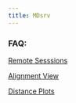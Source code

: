 ```yaml
---
title: MDsrv
---
```


### FAQ:



[Remote Sesssions](remote.html)

[Alignment View](alignment.html)

[Distance Plots](distance.html)
